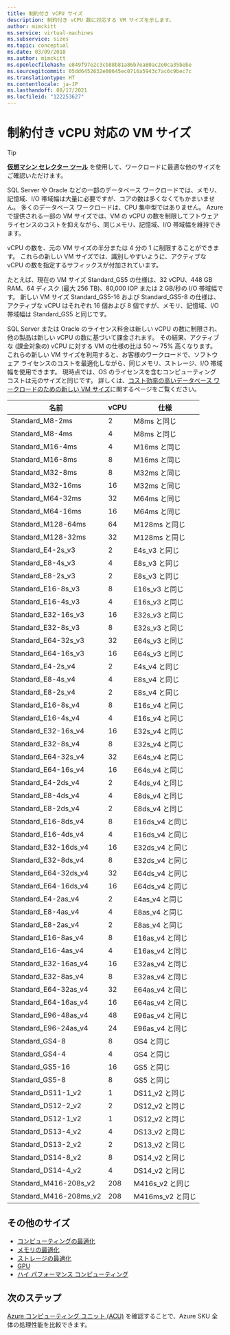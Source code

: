 ```yaml
---
title: 制約付き vCPU サイズ
description: 制約付き vCPU 数に対応する VM サイズを示します。
author: mimckitt
ms.service: virtual-machines
ms.subservice: sizes
ms.topic: conceptual
ms.date: 03/09/2018
ms.author: mimckitt
ms.openlocfilehash: e849f97e2c3cb88b81a86b7ea80ac2e0ca35bebe
ms.sourcegitcommit: 05dd6452632e00645ec0716a5943c7ac6c9bec7c
ms.translationtype: HT
ms.contentlocale: ja-JP
ms.lasthandoff: 08/17/2021
ms.locfileid: "122253627"
---
```

# <a name="constrained-vcpu-capable-vm-sizes"></a>制約付き vCPU 対応の VM サイズ

> [!TIP]
> **[仮想マシン セレクター ツール](https://aka.ms/vm-selector)** を使用して、ワークロードに最適な他のサイズをご確認いただけます。

SQL Server や Oracle などの一部のデータベース ワークロードでは、メモリ、記憶域、I/O 帯域幅は大量に必要ですが、コアの数は多くなくてもかまいません。 多くのデータベース ワークロードは、CPU 集中型ではありません。 Azure で提供される一部の VM サイズでは、VM の vCPU の数を制限してフトウェア ライセンスのコストを抑えながら、同じメモリ、記憶域、I/O 帯域幅を維持できます。

vCPU の数を、元の VM サイズの半分または 4 分の 1 に制限することができます。 これらの新しい VM サイズでは、識別しやすいように、アクティブな vCPU の数を指定するサフィックスが付加されています。

たとえば、現在の VM サイズ Standard_GS5 の仕様は、32 vCPU、448 GB RAM、64 ディスク (最大 256 TB)、80,000 IOP または 2 GB/秒の I/O 帯域幅です。 新しい VM サイズ Standard_GS5-16 および Standard_GS5-8 の仕様は、アクティブな vCPU はそれぞれ 16 個および 8 個ですが、メモリ、記憶域、I/O 帯域幅は Standard_GS5 と同じです。

SQL Server または Oracle のライセンス料金は新しい vCPU の数に制限され、他の製品は新しい vCPU の数に基づいて課金されます。 その結果、アクティブな (課金対象の) vCPU に対する VM の仕様の比は 50 ～ 75% 高くなります。 これらの新しい VM サイズを利用すると、お客様のワークロードで、ソフトウェア ライセンスのコストを最適化しながら、同じメモリ、ストレージ、I/O 帯域幅を使用できます。 現時点では、OS のライセンスを含むコンピューティング コストは元のサイズと同じです。 詳しくは、[コスト効率の高いデータベース ワークロードのための新しい VM サイズ](https://azure.microsoft.com/blog/announcing-new-azure-vm-sizes-for-more-cost-effective-database-workloads/)に関するページをご覧ください。


| 名前                | vCPU | 仕様           |
|---------------------|------|-----------------|
| Standard_M8-2ms     | 2    | M8ms と同じ    |
| Standard_M8-4ms     | 4    | M8ms と同じ    |
| Standard_M16-4ms    | 4    | M16ms と同じ   |
| Standard_M16-8ms    | 8    | M16ms と同じ   |
| Standard_M32-8ms    | 8    | M32ms と同じ   |
| Standard_M32-16ms   | 16   | M32ms と同じ   |
| Standard_M64-32ms   | 32   | M64ms と同じ   |
| Standard_M64-16ms   | 16   | M64ms と同じ   |
| Standard_M128-64ms  | 64   | M128ms と同じ  |
| Standard_M128-32ms  | 32   | M128ms と同じ  |
| Standard_E4-2s_v3   | 2    | E4s_v3 と同じ  |
| Standard_E8-4s_v3   | 4    | E8s_v3 と同じ  |
| Standard_E8-2s_v3   | 2    | E8s_v3 と同じ  |
| Standard_E16-8s_v3  | 8    | E16s_v3 と同じ |
| Standard_E16-4s_v3  | 4    | E16s_v3 と同じ |
| Standard_E32-16s_v3 | 16   | E32s_v3 と同じ |
| Standard_E32-8s_v3  | 8    | E32s_v3 と同じ |
| Standard_E64-32s_v3 | 32   | E64s_v3 と同じ |
| Standard_E64-16s_v3 | 16   | E64s_v3 と同じ |
| Standard_E4-2s_v4   | 2    | E4s_v4 と同じ  |
| Standard_E8-4s_v4   | 4    | E8s_v4 と同じ  |
| Standard_E8-2s_v4   | 2    | E8s_v4 と同じ  |
| Standard_E16-8s_v4  | 8    | E16s_v4 と同じ |
| Standard_E16-4s_v4  | 4    | E16s_v4 と同じ |
| Standard_E32-16s_v4 | 16   | E32s_v4 と同じ |
| Standard_E32-8s_v4  | 8    | E32s_v4 と同じ |
| Standard_E64-32s_v4 | 32   | E64s_v4 と同じ |
| Standard_E64-16s_v4 | 16   | E64s_v4 と同じ |
| Standard_E4-2ds_v4  | 2    | E4ds_v4 と同じ |
| Standard_E8-4ds_v4  | 4    | E8ds_v4 と同じ |
| Standard_E8-2ds_v4  | 2    | E8ds_v4 と同じ |
| Standard_E16-8ds_v4 | 8    | E16ds_v4 と同じ|
| Standard_E16-4ds_v4 | 4    | E16ds_v4 と同じ|
| Standard_E32-16ds_v4| 16   | E32ds_v4 と同じ|
| Standard_E32-8ds_v4 | 8    | E32ds_v4 と同じ|
| Standard_E64-32ds_v4| 32   | E64ds_v4 と同じ|
| Standard_E64-16ds_v4| 16   | E64ds_v4 と同じ|
| Standard_E4-2as_v4  | 2    | E4as_v4 と同じ |
| Standard_E8-4as_v4  | 4    | E8as_v4 と同じ |
| Standard_E8-2as_v4  | 2    | E8as_v4 と同じ |
| Standard_E16-8as_v4 | 8    | E16as_v4 と同じ|
| Standard_E16-4as_v4 | 4    | E16as_v4 と同じ|
| Standard_E32-16as_v4| 16   | E32as_v4 と同じ|
| Standard_E32-8as_v4 | 8    | E32as_v4 と同じ|
| Standard_E64-32as_v4| 32   | E64as_v4 と同じ|
| Standard_E64-16as_v4| 16   | E64as_v4 と同じ|
| Standard_E96-48as_v4| 48   | E96as_v4 と同じ|
| Standard_E96-24as_v4| 24   | E96as_v4 と同じ|
| Standard_GS4-8      | 8    | GS4 と同じ     |
| Standard_GS4-4      | 4    | GS4 と同じ     |
| Standard_GS5-16     | 16   | GS5 と同じ     |
| Standard_GS5-8      | 8    | GS5 と同じ     |
| Standard_DS11-1_v2  | 1    | DS11_v2 と同じ |
| Standard_DS12-2_v2  | 2    | DS12_v2 と同じ |
| Standard_DS12-1_v2  | 1    | DS12_v2 と同じ |
| Standard_DS13-4_v2  | 4    | DS13_v2 と同じ |
| Standard_DS13-2_v2  | 2    | DS13_v2 と同じ |
| Standard_DS14-8_v2  | 8    | DS14_v2 と同じ |
| Standard_DS14-4_v2  | 4    | DS14_v2 と同じ |
| Standard_M416-208s_v2 | 208    | M416s_v2 と同じ|
| Standard_M416-208ms_v2 | 208    | M416ms_v2 と同じ |

## <a name="other-sizes"></a>その他のサイズ
- [コンピューティングの最適化](./sizes-compute.md)
- [メモリの最適化](./sizes-memory.md)
- [ストレージの最適化](./sizes-storage.md)
- [GPU](./sizes-gpu.md)
- [ハイ パフォーマンス コンピューティング](./sizes-hpc.md)

## <a name="next-steps"></a>次のステップ
[Azure コンピューティング ユニット (ACU)](./acu.md) を確認することで、Azure SKU 全体の処理性能を比較できます。

